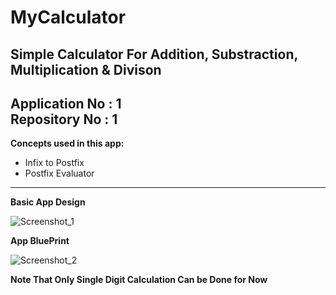 # MyCalculator
## Simple Calculator For Addition, Substraction, Multiplication & Divison
 Application No : 1  
 Repository No : 1
---
**Concepts used in this app:**

* Infix to Postfix 
* Postfix Evaluator
---
**Basic App Design**

![Screenshot_1](https://user-images.githubusercontent.com/56296940/66384196-f213bc00-e9db-11e9-8b8b-146b69533379.png)

**App BluePrint**

![Screenshot_2](https://user-images.githubusercontent.com/56296940/66384403-4fa80880-e9dc-11e9-9271-4ae8c7cab7cd.png)

**Note That Only Single Digit Calculation Can be Done for Now**
